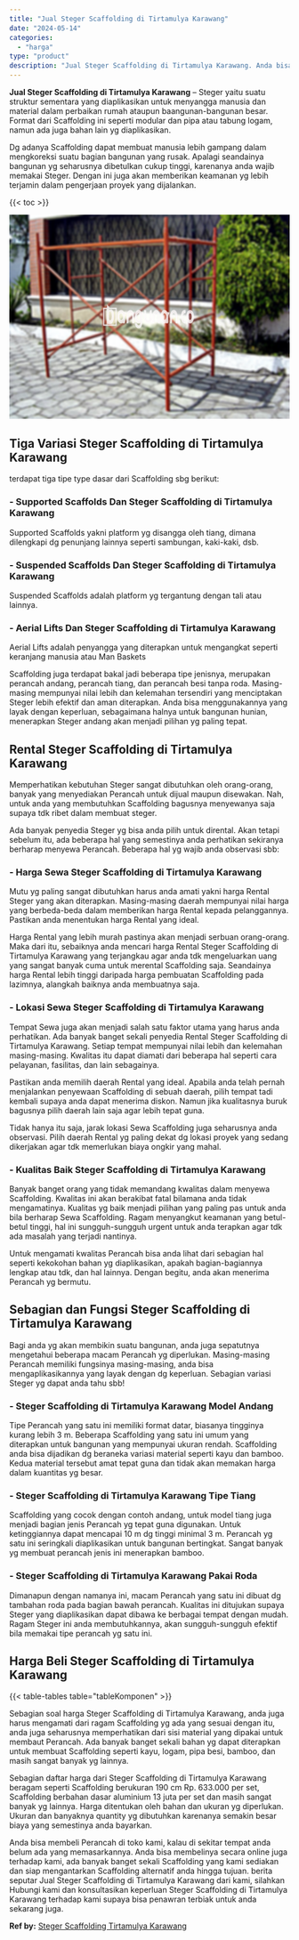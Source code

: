 ```yaml
---
title: "Jual Steger Scaffolding di Tirtamulya Karawang"
date: "2024-05-14"
categories: 
  - "harga"
type: "product"
description: "Jual Steger Scaffolding di Tirtamulya Karawang. Anda bisa membeli Perancah di toko kami, kalau di sekitar tempat anda belum ada yang memasarkannya. Anda bisa..."
---
```


**Jual Steger Scaffolding di Tirtamulya Karawang** – Steger yaitu suatu struktur sementara yang diaplikasikan untuk menyangga manusia dan material dalam perbaikan rumah ataupun baangunan-bangunan besar. Format dari Scaffolding ini seperti modular dan pipa atau tabung logam, namun ada juga bahan lain yg diaplikasikan.

Dg adanya Scaffolding dapat membuat manusia lebih gampang dalam mengkoreksi suatu bagian bangunan yang rusak. Apalagi seandainya bangunan yg seharusnya dibetulkan cukup tinggi, karenanya anda wajib memakai Steger. Dengan ini juga akan memberikan keamanan yg lebih terjamin dalam pengerjaan proyek yang dijalankan.

{{< toc >}}

![Jual Steger Scaffolding di Tirtamulya Karawang](/images/sewa-scaffolding-steger-19.png)

## Tiga Variasi Steger Scaffolding di Tirtamulya Karawang

terdapat tiga tipe type dasar dari Scaffolding sbg berikut:

### \- Supported Scaffolds Dan Steger Scaffolding di Tirtamulya Karawang

Supported Scaffolds yakni platform yg disangga oleh tiang, dimana dilengkapi dg penunjang lainnya seperti sambungan, kaki-kaki, dsb.

### \- Suspended Scaffolds Dan Steger Scaffolding di Tirtamulya Karawang

Suspended Scaffolds adalah platform yg tergantung dengan tali atau lainnya.

### \- Aerial Lifts Dan Steger Scaffolding di Tirtamulya Karawang

Aerial Lifts adalah penyangga yang diterapkan untuk mengangkat seperti keranjang manusia atau Man Baskets

Scaffolding juga terdapat bakal jadi beberapa tipe jenisnya, merupakan perancah andang, perancah tiang, dan perancah besi tanpa roda. Masing-masing mempunyai nilai lebih dan kelemahan tersendiri yang menciptakan Steger lebih efektif dan aman diterapkan. Anda bisa menggunakannya yang layak dengan keperluan, sebagaimana halnya untuk bangunan hunian, menerapkan Steger andang akan menjadi pilihan yg paling tepat.

## Rental Steger Scaffolding di Tirtamulya Karawang

Memperhatikan kebutuhan Steger sangat dibutuhkan oleh orang-orang, banyak yang menyediakan Perancah untuk dijual maupun disewakan. Nah, untuk anda yang membutuhkan Scaffolding bagusnya menyewanya saja supaya tdk ribet dalam membuat steger.

Ada banyak penyedia Steger yg bisa anda pilih untuk dirental. Akan tetapi sebelum itu, ada beberapa hal yang semestinya anda perhatikan sekiranya berharap menyewa Perancah. Beberapa hal yg wajib anda observasi sbb:

### \- Harga Sewa Steger Scaffolding di Tirtamulya Karawang

Mutu yg paling sangat dibutuhkan harus anda amati yakni harga Rental Steger yang akan diterapkan. Masing-masing daerah mempunyai nilai harga yang berbeda-beda dalam memberikan harga Rental kepada pelanggannya. Pastikan anda menentukan harga Rental yang ideal.

Harga Rental yang lebih murah pastinya akan menjadi serbuan orang-orang. Maka dari itu, sebaiknya anda mencari harga Rental Steger Scaffolding di Tirtamulya Karawang yang terjangkau agar anda tdk mengeluarkan uang yang sangat banyak cuma untuk merental Scaffolding saja. Seandainya harga Rental lebih tinggi daripada harga pembuatan Scaffolding pada lazimnya, alangkah baiknya anda membuatnya saja.

### \- Lokasi Sewa Steger Scaffolding di Tirtamulya Karawang

Tempat Sewa juga akan menjadi salah satu faktor utama yang harus anda perhatikan. Ada banyak banget sekali penyedia Rental Steger Scaffolding di Tirtamulya Karawang. Setiap tempat mempunyai nilai lebih dan kelemahan masing-masing. Kwalitas itu dapat diamati dari beberapa hal seperti cara pelayanan, fasilitas, dan lain sebagainya.

Pastikan anda memilih daerah Rental yang ideal. Apabila anda telah pernah menjalankan penyewaan Scaffolding di sebuah daerah, pilih tempat tadi kembali supaya anda dapat menerima diskon. Namun jika kualitasnya buruk bagusnya pilih daerah lain saja agar lebih tepat guna.

Tidak hanya itu saja, jarak lokasi Sewa Scaffolding juga seharusnya anda observasi. Pilih daerah Rental yg paling dekat dg lokasi proyek yang sedang dikerjakan agar tdk memerlukan biaya ongkir yang mahal.

### \- Kualitas Baik Steger Scaffolding di Tirtamulya Karawang

Banyak banget orang yang tidak memandang kwalitas dalam menyewa Scaffolding. Kwalitas ini akan berakibat fatal bilamana anda tidak mengamatinya. Kualitas yg baik menjadi pilihan yang paling pas untuk anda bila berharap Sewa Scaffolding. Ragam menyangkut keamanan yang betul-betul tinggi, hal ini sungguh-sungguh urgent untuk anda terapkan agar tdk ada masalah yang terjadi nantinya.

Untuk mengamati kwalitas Perancah bisa anda lihat dari sebagian hal seperti kekokohan bahan yg diaplikasikan, apakah bagian-bagiannya lengkap atau tdk, dan hal lainnya. Dengan begitu, anda akan menerima Perancah yg bermutu.

## Sebagian dan Fungsi Steger Scaffolding di Tirtamulya Karawang

Bagi anda yg akan membikin suatu bangunan, anda juga sepatutnya mengetahui beberapa macam Perancah yg diperlukan. Masing-masing Perancah memiliki fungsinya masing-masing, anda bisa mengaplikasikannya yang layak dengan dg keperluan. Sebagian variasi Steger yg dapat anda tahu sbb!

### \- Steger Scaffolding di Tirtamulya Karawang Model Andang

Tipe Perancah yang satu ini memiliki format datar, biasanya tingginya kurang lebih 3 m. Beberapa Scaffolding yang satu ini umum yang diterapkan untuk bangunan yang mempunyai ukuran rendah. Scaffolding anda bisa dijadikan dg beraneka variasi material seperti kayu dan bamboo. Kedua material tersebut amat tepat guna dan tidak akan memakan harga dalam kuantitas yg besar.

### \- Steger Scaffolding di Tirtamulya Karawang Tipe Tiang

Scaffolding yang cocok dengan contoh andang, untuk model tiang juga menjadi bagian jenis Perancah yg tepat guna digunakan. Untuk ketinggiannya dapat mencapai 10 m dg tinggi minimal 3 m. Perancah yg satu ini seringkali diaplikasikan untuk bangunan bertingkat. Sangat banyak yg membuat perancah jenis ini menerapkan bamboo.

### \- Steger Scaffolding di Tirtamulya Karawang Pakai Roda

Dimanapun dengan namanya ini, macam Perancah yang satu ini dibuat dg tambahan roda pada bagian bawah perancah. Kualitas ini ditujukan supaya Steger yang diaplikasikan dapat dibawa ke berbagai tempat dengan mudah. Ragam Steger ini anda membutuhkannya, akan sungguh-sungguh efektif bila memakai tipe perancah yg satu ini.

## Harga Beli Steger Scaffolding di Tirtamulya Karawang

{{< table-tables table="tableKomponen" >}}

Sebagian soal harga Steger Scaffolding di Tirtamulya Karawang, anda juga harus mengamati dari ragam Scaffolding yg ada yang sesuai dengan itu, anda juga seharusnya memperhatikan dari sisi material yang dipakai untuk membaut Perancah. Ada banyak banget sekali bahan yg dapat diterapkan untuk membuat Scaffolding seperti kayu, logam, pipa besi, bamboo, dan masih sangat banyak yg lainnya.

Sebagian daftar harga dari Steger Scaffolding di Tirtamulya Karawang beragam seperti Scaffolding berukuran 190 cm Rp. 633.000 per set, Scaffolding berbahan dasar aluminium 13 juta per set dan masih sangat banyak yg lainnya. Harga ditentukan oleh bahan dan ukuran yg diperlukan. Ukuran dan banyaknya quantity yg dibutuhkan karenanya semakin besar biaya yang semestinya anda bayarkan.

Anda bisa membeli Perancah di toko kami, kalau di sekitar tempat anda belum ada yang memasarkannya. Anda bisa membelinya secara online juga terhadap kami, ada banyak banget sekali Scaffolding yang kami sediakan dan siap mengantarkan Scaffolding alternatif anda hingga tujuan. berita seputar Jual Steger Scaffolding di Tirtamulya Karawang dari kami, silahkan Hubungi kami dan konsultasikan keperluan Steger Scaffolding di Tirtamulya Karawang terhadap kami supaya bisa penawran terbiak untuk anda sekarang juga.

**Ref by:** [Steger Scaffolding Tirtamulya Karawang](https://id.wikipedia.org/wiki/Steger)
